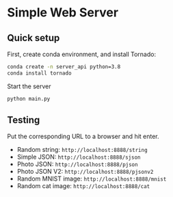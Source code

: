 # Simple Web Server

## Quick setup  

First, create conda environment, and install Tornado:

```bash
conda create -n server_api python=3.8
conda install tornado
```

Start the server

```bash
python main.py
```

## Testing 

Put the corresponding URL to a browser and hit enter.

- Random string: `http://localhost:8888/string`
- Simple JSON: `http://localhost:8888/sjson`
- Photo JSON: `http://localhost:8888/pjson`
- Photo JSON V2: `http://localhost:8888/pjsonv2`
- Random MNIST image: `http://localhost:8888/mnist`
- Random cat image: `http://localhost:8888/cat`